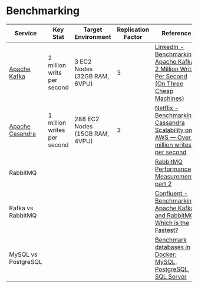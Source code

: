 # Benchmarking

| Service                                                                              | Key Stat                    | Target Environment             | Replication Factor | Reference                                                                                                                                                                                                     |
|--------------------------------------------------------------------------------------|-----------------------------|--------------------------------|--------------------|---------------------------------------------------------------------------------------------------------------------------------------------------------------------------------------------------------------|
| [Apache Kafka](5_MessageBrokersEDA/Kafka/Readme.md)                                     | 2 million writs per second  | 3 EC2 Nodes (32GB RAM, 6VPU)   | 3                  | [LinkedIn - Benchmarking Apache Kafka: 2 Million Writes Per Second (On Three Cheap Machines)](https://engineering.linkedin.com/kafka/benchmarking-apache-kafka-2-million-writes-second-three-cheap-machines)  |
| [Apache Casandra](3_DatabaseServices/NoSQL-Databases/WideColumnDB/ApacheCasandra.md) | 1 million writes per second | 288 EC2 Nodes (15GB RAM, 4VPU) | 3                  | [Netflix - Benchmarking Cassandra Scalability on AWS — Over a million writes per second](https://netflixtechblog.com/benchmarking-cassandra-scalability-on-aws-over-a-million-writes-per-second-39f45f066c9e) |
| RabbitMQ                                                                             |                             |                                |                    | [RabbitMQ Performance Measurements, part 2](https://blog.rabbitmq.com/posts/2012/04/rabbitmq-performance-measurements-part-2/)                                                                                |
| Kafka vs RabbitMQ                                                                    |                             |                                |                    | [Confluent - Benchmarking Apache Kafka and RabbitMQ: Which is the Fastest?](https://www.confluent.io/blog/kafka-fastest-messaging-system/)                                                                    |
| MySQL vs PostgreSQL                                                                  |                             |                                |                    | [Benchmark databases in Docker: MySQL, PostgreSQL, SQL Server](https://itnext.io/benchmark-databases-in-docker-mysql-postgresql-sql-server-7b129368eed7)                                                      |